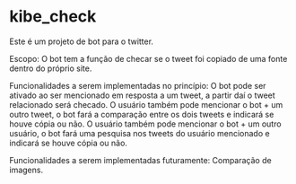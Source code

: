 # kibe_check

Este é um projeto de bot para o twitter.

Escopo:
  O bot tem a função de checar se o tweet foi copiado de uma fonte dentro do próprio site.

  Funcionalidades a serem implementadas no princípio:
    O bot pode ser ativado ao ser mencionado em resposta a um tweet, a partir daí o tweet relacionado será checado.
    O usuário também pode mencionar o bot + um outro tweet, o bot fará a comparação entre os dois tweets e indicará se houve cópia ou não.
    O usuário também pode mencionar o bot + um outro usuário, o bot fará uma pesquisa nos tweets do usuário mencionado e indicará se houve cópia ou não.

Funcionalidades a serem implementadas futuramente:
  Comparação de imagens.
